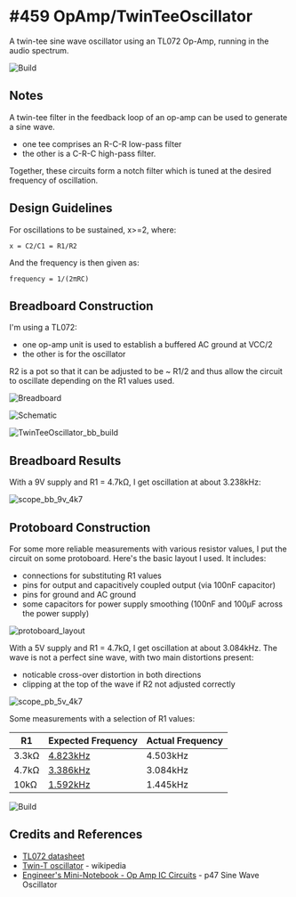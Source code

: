 # #459 OpAmp/TwinTeeOscillator

A twin-tee sine wave oscillator using an TL072 Op-Amp, running in the audio spectrum.

![Build](./assets/TwinTeeOscillator_build.jpg?raw=true)

## Notes

A twin-tee filter in the feedback loop of an op-amp can be used to generate a sine wave.

* one tee comprises an R-C-R low-pass filter
* the other is a C-R-C high-pass filter.

Together, these circuits form a notch filter which is tuned at the desired frequency of oscillation.

## Design Guidelines

For oscillations to be sustained, x>=2, where:

    x = C2/C1 = R1/R2

And the frequency is then given as:

    frequency = 1/(2πRC)

## Breadboard Construction

I'm using a TL072:

* one op-amp unit is used to establish a buffered AC ground at VCC/2
* the other is for the oscillator

R2 is a pot so that it can be adjusted to be ~ R1/2 and thus allow the circuit to oscillate depending on the R1 values used.

![Breadboard](./assets/TwinTeeOscillator_bb.jpg?raw=true)

![Schematic](./assets/TwinTeeOscillator_schematic.jpg?raw=true)

![TwinTeeOscillator_bb_build](./assets/TwinTeeOscillator_bb_build.jpg?raw=true)

## Breadboard Results

With a 9V supply and R1 = 4.7kΩ, I get oscillation at about 3.238kHz:

![scope_bb_9v_4k7](./assets/scope_bb_9v_4k7.gif?raw=true)

## Protoboard Construction

For some more reliable measurements with various resistor values, I put the circuit on some protoboard.
Here's the basic layout I used. It includes:

* connections for substituting R1 values
* pins for output and capacitively coupled output (via 100nF capacitor)
* pins for ground and AC ground
* some capacitors for power supply smoothing (100nF and 100µF across the power supply)

![protoboard_layout](./assets/protoboard_layout.jpg?raw=true)

With a 5V supply and R1 = 4.7kΩ, I get oscillation at about 3.084kHz.
The wave is not a perfect sine wave, with two main distortions present:

* noticable cross-over distortion in both directions
* clipping at the top of the wave if R2 not adjusted correctly

![scope_pb_5v_4k7](./assets/scope_pb_5v_4k7.gif?raw=true)

Some measurements with a selection of R1 values:

| R1    | Expected Frequency | Actual Frequency |
|-------|--------------------|------------------|
| 3.3kΩ | [4.823kHz](https://www.wolframalpha.com/input/?i=1%2F(2%CF%80*3.3k%CE%A9*10nF)) | 4.503kHz |
| 4.7kΩ | [3.386kHz](https://www.wolframalpha.com/input/?i=1%2F(2%CF%80*4.7k%CE%A9*10nF)) | 3.084kHz |
| 10kΩ  | [1.592kHz](https://www.wolframalpha.com/input/?i=1%2F(2%CF%80*10k%CE%A9*10nF))  | 1.445kHz |

![Build](./assets/TwinTeeOscillator_build.jpg?raw=true)

## Credits and References

* [TL072 datasheet](https://www.futurlec.com/Linear/TL072CP.shtml)
* [Twin-T oscillator](https://en.wikipedia.org/wiki/RC_oscillator#Twin-T_oscillator) - wikipedia
* [Engineer's Mini-Notebook - Op Amp IC Circuits](https://www.goodreads.com/book/show/12287008-engineer-s-mini-notebook-op-amp-circuits) - p47 Sine Wave Oscillator
